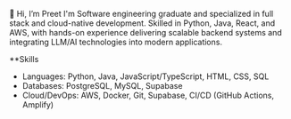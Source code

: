 👋 Hi, I’m Preet I'm Software engineering graduate and specialized in full stack and cloud-native development. Skilled in Python, Java, React, and AWS, with hands-on experience delivering scalable
backend systems and integrating LLM/AI technologies into modern applications.

**Skills
- Languages: Python, Java, JavaScript/TypeScript, HTML, CSS, SQL
- Databases: PostgreSQL, MySQL, Supabase
- Cloud/DevOps: AWS, Docker, Git, Supabase, CI/CD (GitHub Actions, Amplify)

